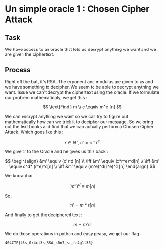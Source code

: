 # Un simple oracle 1 : Chosen Cipher Attack

## Task

We have access to an oracle that lets us decrypt anything we want and we are given the ciphertext.

## Process

Right off the bat, it's RSA. The exponent and modulus are given to us and we have something to decipher. We seem to be able to decrypt anything we want. Issue we can't decrypt the ciphertext using the oracle. If we formulate our problem mathematicaly, we get this :

$$ \text{Find } m \\
c \equiv m^e [n] $$

We can encrypt anything we want so we can try to figure out mathematically how can we trick it to decipher our message. So we bring out the text books and find that we can actually perform a Chosen Cipher Attack. Which goes like this :


$$ r \in N^\star, c' = c*r^e $$

We give $c'$ to the Oracle and he gives us this back :


$$ 
\begin{align}
 &m' \equiv (c')^d [n] \\
 \iff &m' \equiv (c*r^e)^d[n] \\ 
 \iff &m' \equiv c^d* (r^e)^d[n] \\
 \iff &m' \equiv (m^e)^d(r^e)^d [n]
\end{align}
$$

We know that

$$ (m^e)^d \equiv m [n] $$

So,

$$ m' = m * r [n] $$

And finally to get the deciphered text :

$$ m = m'/r $$

We do those operations in python and easy peasy, we get our flag :
```
404CTF{L3s_0r4cl3s_RSA_s0n7_si_fr4g1l35}
```